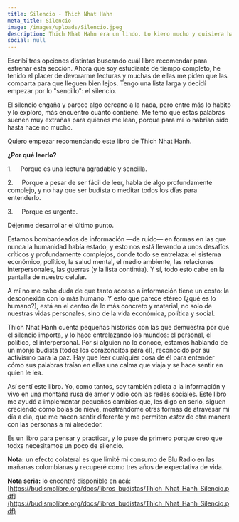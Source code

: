 ```yaml
---
title: Silencio - Thich Nhat Hahn
meta_title: Silencio
image: /images/uploads/Silencio.jpeg
description: Thich Nhat Hahn era un lindo. Lo kiero mucho y quisiera haber meditado con él.
social: null
---
```

Escribí tres opciones distintas buscando cuál libro recomendar para estrenar esta sección. Ahora que soy estudiante de tiempo completo, he tenido el placer de devorarme lecturas y muchas de ellas me piden que las comparta para que lleguen bien lejos. Tengo una lista larga y decidí empezar por lo "sencillo": el silencio.

El silencio engaña y parece algo cercano a la nada, pero entre más lo habito y lo exploro, más encuentro cuánto contiene. Me temo que estas palabras suenen muy extrañas para quienes me lean, porque para mí lo habrían sido hasta hace no mucho. 

Quiero empezar recomendando este libro de Thich Nhat Hanh.

**¿Por qué leerlo?**

1.     Porque es una lectura agradable y sencilla.

2.     Porque a pesar de ser fácil de leer, habla de algo profundamente complejo, y no hay que ser budista o meditar todos los días para entenderlo.

3.     Porque es urgente.

Déjenme desarrollar el último punto.

Estamos bombardeados de información —de ruido— en formas en las que nunca la humanidad había estado, y esto nos está llevando a unos desafíos críticos y profundamente complejos, donde todo se entrelaza: el sistema económico, político, la salud mental, el medio ambiente, las relaciones interpersonales, las guerras (y la lista continúa). Y sí, todo esto cabe en la pantalla de nuestro celular.

A mí no me cabe duda de que tanto acceso a información tiene un costo: la desconexión con lo más humano. Y esto que parece etéreo (¿qué es lo humano?), está en el centro de lo más concreto y material, no solo de nuestras vidas personales, sino de la vida económica, política y social.

Thich Nhat Hanh cuenta pequeñas historias con las que demuestra por qué el silencio importa, y lo hace entrelazando los mundos: el personal, el político, el interpersonal. Por si alguien no lo conoce, estamos hablando de un monje budista (todos los corazoncitos para él), reconocido por su activismo para la paz. Hay que leer cualquier cosa de él para entender cómo sus palabras traían en ellas una calma que viaja y se hace sentir en quien le lea.

Así sentí este libro. Yo, como tantos, soy también adicta a la información y vivo en una montaña rusa de amor y odio con las redes sociales. Este libro me ayudó a implementar pequeños cambios que, les digo en serio, siguen creciendo como bolas de nieve, mostrándome otras formas de atravesar mi día a día, que me hacen sentir diferente y me permiten _estar_ de otra manera con las personas a mi alrededor.

Es un libro para pensar y practicar, y lo puse de primero porque creo que todxs necesitamos un poco de silencio.

**Nota:** un efecto colateral es que limité mi consumo de Blu Radio en las mañanas colombianas y recuperé como tres años de expectativa de vida.

**Nota seria:** lo encontré disponible en acá: [https://budismolibre.org/docs/libros_budistas/Thich_Nhat_Hanh_Silencio.pdf](https://budismolibre.org/docs/libros_budistas/Thich_Nhat_Hanh_Silencio.pdf)
